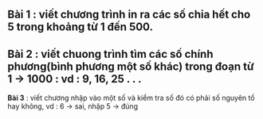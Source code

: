 
**Bài 1** : viết chương trình in ra các số chia hết cho 5 trong khoảng từ 1 đến 500.
---
**Bài 2** : viết chuong trình tìm các số chính phương(bình phương một số khác) trong đoạn từ 1 -> 1000 : vd : 9, 16, 25 . . .
---
**Bài 3** : viết chương nhập vào một số và kiểm tra số đó có phải số nguyên tố hay không, vd : 6 -> sai, nhập 5 -> đúng
